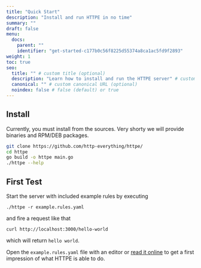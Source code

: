 ```yaml
---
title: "Quick Start"
description: "Install and run HTTPE in no time"
summary: ""
draft: false
menu:
  docs:
    parent: ""
    identifier: "get-started-c177b0c56f8225d55374a8ca1ac5fd9f2893"
weight: 1
toc: true
seo:
  title: "" # custom title (optional)
  description: "Learn how to install and run the HTTPE server" # custom description (recommended)
  canonical: "" # custom canonical URL (optional)
  noindex: false # false (default) or true
---
```


## Install
Currently, you must install from the sources. Very shorty we will provide binaries and RPM/DEB packages.
```bash
git clone https://github.com/http-everything/httpe/
cd httpe
go build -o httpe main.go
./httpe --help
```

## First Test
Start the server with included example rules by executing

    ./httpe -r example.rules.yaml

and fire a request like that

    curl http://localhost:3000/hello-world

which will return `hello world`.

Open the `example.rules.yaml` file with an editor or [read it online](https://github.com/http-everything/httpe/blob/main/example.rules.yaml)
to get a first impression of what HTTPE is able to do.


